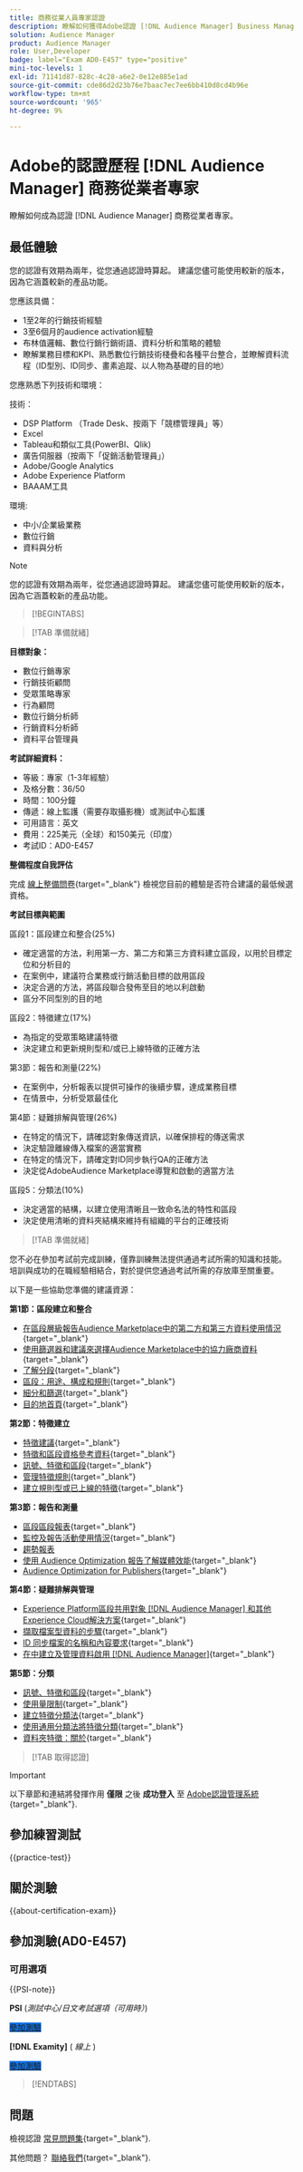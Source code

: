 ```yaml
---
title: 商務從業人員專家認證
description: 瞭解如何獲得Adobe認證 [!DNL Audience Manager] Business Manager專家。
solution: Audience Manager
product: Audience Manager
role: User,Developer
badge: label="Exam AD0-E457" type="positive"
mini-toc-levels: 1
exl-id: 71141d87-828c-4c28-a6e2-0e12e885e1ad
source-git-commit: cde86d2d23b76e7baac7ec7ee6bb410d8cd4b96e
workflow-type: tm+mt
source-wordcount: '965'
ht-degree: 9%

---
```


# Adobe的認證歷程 [!DNL Audience Manager] 商務從業者專家

瞭解如何成為認證 [!DNL Audience Manager] 商務從業者專家。

## 最低體驗

您的認證有效期為兩年，從您通過認證時算起。 建議您儘可能使用較新的版本，因為它涵蓋較新的產品功能。

您應該具備：

* 1至2年的行銷技術經驗
* 3至6個月的audience activation經驗
* 布林值邏輯、數位行銷行銷術語、資料分析和策略的體驗
* 瞭解業務目標和KPI、熟悉數位行銷技術棧疊和各種平台整合，並瞭解資料流程（ID型別、ID同步、畫素追蹤、以人物為基礎的目的地）

您應熟悉下列技術和環境：

技術：

* DSP Platform （Trade Desk、按兩下「競標管理員」等）
* Excel
* Tableau和類似工具(PowerBI、Qlik)
* 廣告伺服器（按兩下「促銷活動管理員」）
* Adobe/Google Analytics
* Adobe Experience Platform
* BAAAM工具

環境:

* 中小/企業級業務
* 數位行銷
* 資料與分析

>[!NOTE]
>
>您的認證有效期為兩年，從您通過認證時算起。 建議您儘可能使用較新的版本，因為它涵蓋較新的產品功能。

>[!BEGINTABS]

>[!TAB 準備就緒]

**目標對象：**

* 數位行銷專家
* 行銷技術顧問
* 受眾策略專家
* 行為顧問
* 數位行銷分析師
* 行銷資料分析師
* 資料平台管理員

**考試詳細資料：**

* 等級：專家（1-3年經驗）
* 及格分數：36/50
* 時間：100分鐘
* 傳遞：線上監護（需要存取攝影機）或測試中心監護
* 可用語言：英文
* 費用：225美元（全球）和150美元（印度）
* 考試ID：AD0-E457

**整備程度自我評估**

完成 [線上整備問卷](https://scorpion.caveon.com/launchpad/ad-q-e457-readiness-questionnaire-for-adobe-audience-manager-business-practitioner-expert-exam/ad-q-e457-readiness-questionnaire-for-adobe-audience-manager-business-practitioner-expert-exam){target="_blank"} 檢視您目前的體驗是否符合建議的最低候選資格。

**考試目標與範圍**

區段1：區段建立和整合(25%)

* 確定適當的方法，利用第一方、第二方和第三方資料建立區段，以用於目標定位和分析目的
* 在案例中，建議符合業務或行銷活動目標的啟用區段
* 決定合適的方法，將區段聯合發佈至目的地以利啟動
* 區分不同型別的目的地

區段2：特徵建立(17%)

* 為指定的受眾策略建議特徵
* 決定建立和更新規則型和/或已上線特徵的正確方法

第3節：報告和測量(22%)

* 在案例中，分析報表以提供可操作的後續步驟，達成業務目標
* 在情景中，分析受眾最佳化

第4節：疑難排解與管理(26%)

* 在特定的情況下，請確認對象傳送資訊，以確保排程的傳送需求
* 決定驗證離線傳入檔案的適當實務
* 在特定的情況下，請確定對ID同步執行QA的正確方法
* 決定從AdobeAudience Marketplace導覽和啟動的適當方法

區段5：分類法(10%)

* 決定適當的結構，以建立使用清晰且一致命名法的特性和區段
* 決定使用清晰的資料夾結構來維持有組織的平台的正確技術

>[!TAB 準備就緒]

您不必在參加考試前完成訓練，僅靠訓練無法提供通過考試所需的知識和技能。 培訓與成功的在職經驗相結合，對於提供您通過考試所需的存放庫至關重要。

以下是一些協助您準備的建議資源：

**第1節：區段建立和整合**

* [在區段層級報告Audience Marketplace中的第二方和第三方資料使用情況](https://experienceleague.adobe.com/docs/audience-manager-learn/tutorials/audience-marketplace/buying-data/reporting-2nd-and-3rd-party-data-usage-in-the-audience-marketplace-at-the-segment-level.html){target="_blank"}
* [使用篩選器和建議來選擇Audience Marketplace中的協力廠商資料](https://experienceleague.adobe.com/docs/audience-manager-learn/tutorials/audience-marketplace/buying-data/using-filters-and-recommendations-to-choose-3rd-party-data-in-audience-marketplace.html){target="_blank"}
* [了解分段](https://experienceleague.adobe.com/docs/experience-manager-64/authoring/personalization/segmentation-overview.html){target="_blank"}
* [區段：用途、構成和規則](https://experienceleague.adobe.com/docs/audience-manager/user-guide/features/segments/segments-purpose.html){target="_blank"}
* [細分和篩選](https://experienceleague.adobe.com/docs/commerce-business-intelligence/mbi/best-practices/data/segment-filter.html){target="_blank"}
* [目的地首頁](https://experienceleague.adobe.com/docs/audience-manager/user-guide/features/destinations/destinations-home.html){target="_blank"}

**第2節：特徵建立**

* [特徵建議](https://experienceleague.adobe.com/docs/audience-manager/user-guide/features/segments/trait-recommendations.html){target="_blank"}
* [特徵和區段資格參考資料](https://experienceleague.adobe.com/docs/audience-manager/user-guide/features/traits/trait-and-segment-qualification-reference.html){target="_blank"}
* [訊號、特徵和區段](https://experienceleague.adobe.com/docs/audience-manager/user-guide/reference/signal-trait-segment.html?lang=zh-Hant){target="_blank"}
* [管理特徵規則](https://experienceleague.adobe.com/docs/audience-manager/user-guide/features/traits/trait-builder/manage-trait-rules.html){target="_blank"}
* [建立規則型或已上線的特徵](https://experienceleague.adobe.com/docs/audience-manager/user-guide/features/traits/trait-builder/create-onboarded-rule-based-traits.html){target="_blank"}

**第3節：報告和測量**

* [區段區段報表](https://experienceleague.adobe.com/docs/audience-manager/user-guide/reporting/audience-optimization-reports/audience-optimization-publishers/publisher-segment-trends.html){target="_blank"}
* [監控及報告活動使用情況](https://experienceleague.adobe.com/docs/audience-manager-learn/tutorials/setup-and-admin/usage-and-billing/monitoring-and-reporting-on-activity-usage.html){target="_blank"}
* [趨勢報表](https://experienceleague.adobe.com/docs/audience-manager/user-guide/reporting/trend-reports.html)
* [使用 Audience Optimization 報告了解媒體效能](https://experienceleague.adobe.com/docs/audience-manager-learn/tutorials/reports/using-audience-optimization-reports-to-understand-media-performance.html){target="_blank"}
* [Audience Optimization for Publishers](https://experienceleague.adobe.com/docs/audience-manager/user-guide/reporting/audience-optimization-reports/audience-optimization-publishers/aor-publishers.html){target="_blank"}

**第4節：疑難排解與管理**

* [Experience Platform區段共用對象 [!DNL Audience Manager] 和其他Experience Cloud解決方案](https://experienceleague.adobe.com/docs/audience-manager/user-guide/implementation-integration-guides/integration-experience-platform/aam-aep-audience-sharing.html){target="_blank"}
* [擷取檔案型資料的步驟](https://experienceleague.adobe.com/docs/audience-manager-learn/tutorials/integrating-offline-data/steps-for-ingesting-file-based-data.html){target="_blank"}
* [ID 同步檔案的名稱和內容要求](https://experienceleague.adobe.com/docs/audience-manager/user-guide/implementation-integration-guides/sending-audience-data/batch-data-transfer-process/id-sync-file-based.html){target="_blank"}
* [在中建立及管理資料啟用 [!DNL Audience Manager]](https://experienceleague.adobe.com/docs/courses/using/audiencemanager-u-1-2020-4.html){target="_blank"}

**第5節：分類**

* [訊號、特徵和區段](https://experienceleague.adobe.com/docs/audience-manager/user-guide/reference/signal-trait-segment.html?lang=zh-Hant){target="_blank"}
* [使用量限制](https://experienceleague.adobe.com/docs/audience-manager/user-guide/features/administration/usage-limits.html){target="_blank"}
* [建立特徵分類法](https://experienceleague.adobe.com/docs/audience-manager-learn/tutorials/build-and-manage-audiences/traits-and-segments/creating-a-trait-taxonomy.html){target="_blank"}
* [使用通用分類法將特徵分類](https://experienceleague.adobe.com/docs/audience-manager/user-guide/features/traits/trait-common-taxonomy.html){target="_blank"}
* [資料夾特徵：關於](https://experienceleague.adobe.com/docs/audience-manager/user-guide/features/traits/about-folder-traits.html){target="_blank"}

>[!TAB 取得認證]

>[!IMPORTANT]
>
>以下章節和連結將發揮作用 **僅限** 之後 **成功登入** 至 [Adobe認證管理系統](https://www.certmetrics.com/adobe){target="_blank"}.

## 參加練習測試

{{practice-test}}

## 關於測驗

{{about-certification-exam}}

## 參加測驗(AD0-E457)

### 可用選項

{{PSI-note}}

**PSI** (*測試中心/日文考試選項（可用時）*)

<a href="https://www.certmetrics.com/adobe/candidate/psi_sso_adobe.aspx?redir=yes&amp;ec=AD0-E457" target="_blank" class="spectrum-Button spectrum-Button--fill spectrum-Button--accent spectrum-Button--sizeM is-margin-bottom-big-big at-element-click-tracking" style="background-color:#1473E6">

<span class="spectrum-Button-label has-no-wrap">
   參加測驗
</span>
</a>

**[!DNL Examity]** ( *線上* )

<a href="https://www.certmetrics.com/adobe/candidate/examity_sso.aspx?eid=AD0-E457" target="_blank" class="spectrum-Button spectrum-Button--fill spectrum-Button--accent spectrum-Button--sizeM is-margin-bottom-big-big at-element-click-tracking" style="background-color:#1473E6">

<span class="spectrum-Button-label has-no-wrap">
   參加測驗
</span>
</a>

>[!ENDTABS]

## 問題

檢視認證 [常見問題集](https://experienceleague.adobe.com/docs/certification/certification/faq.html){target="_blank"}.

其他問題？ [聯絡我們](mailto:certif@adobe.com){target="_blank"}.
